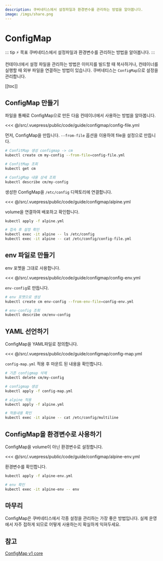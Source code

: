```yaml
---
description: 쿠버네티스에서 설정파일과 환경변수를 관리하는 방법을 알아봅니다.
image: /imgs/share.png
---
```


# ConfigMap

::: tip ⚡️ 목표
쿠버네티스에서 설정파일과 환경변수를 관리하는 방법을 알아봅니다.
:::

컨테이너에서 설정 파일을 관리하는 방법은 이미지를 빌드할 때 복사하거나, 컨테이너를 실행할 때 외부 파일을 연결하는 방법이 있습니다. 쿠버네티스는 `ConfigMap`으로 설정을 관리합니다.

[[toc]]

## ConfigMap 만들기

파일을 통째로 ConfigMap으로 만든 다음 컨테이너에서 사용하는 방법을 알아봅니다.

<<< @/src/.vuepress/public/code/guide/configmap/config-file.yml
<code-link link="guide/configmap/config-file.yml"/>

먼저, ConfigMap을 만듭니다. `--from-file` 옵션을 이용하여 file을 설정으로 만듭니다.

```sh
# ConfitMap 생성 configmap -> cm
kubectl create cm my-config --from-file=config-file.yml

# ConfitMap 조회
kubectl get cm

# ConfigMap 내용 상세 조회
kubectl describe cm/my-config
```

생성한 ConfigMap을 `/etc/config` 디렉토리에 연결합니다.

<<< @/src/.vuepress/public/code/guide/configmap/alpine.yml
<code-link link="guide/configmap/alpine.yml"/>

volume을 연결하여 배포하고 확인합니다.

```sh
kubectl apply -f alpine.yml

# 접속 후 설정 확인
kubectl exec -it alpine -- ls /etc/config
kubectl exec -it alpine -- cat /etc/config/config-file.yml
```

## env 파일로 만들기

env 포멧을 그대로 사용합니다.

<<< @/src/.vuepress/public/code/guide/configmap/config-env.yml
<code-link link="guide/configmap/config-env.yml"/>

`env-config`로 만듭니다.

```sh
# env 포멧으로 생성
kubectl create cm env-config --from-env-file=config-env.yml

# env-config 조회
kubectl describe cm/env-config
```

## YAML 선언하기

ConfigMap을 YAML파일로 정의합니다.

<<< @/src/.vuepress/public/code/guide/configmap/config-map.yml
<code-link link="guide/configmap/config-map.yml"/>

`config-map.yml` 적용 후 마운트 된 내용을 확인합니다.

```sh
# 기존 configmap 삭제
kubectl delete cm/my-config

# configmap 생성
kubectl apply -f config-map.yml

# alpine 적용
kubectl apply -f alpine.yml

# 적용내용 확인
kubectl exec -it alpine -- cat /etc/config/multiline
```

## ConfigMap을 환경변수로 사용하기

ConfigMap을 volume이 아닌 환경변수로 설정합니다.

<<< @/src/.vuepress/public/code/guide/configmap/alpine-env.yml
<code-link link="guide/configmap/alpine-env.yml"/>

환경변수를 확인합니다.

```sh
kubectl apply -f alpine-env.yml

# env 확인
kubectl exec -it alpine-env -- env
```

## 마무리

ConfigMap은 쿠버네티스에서 각종 설정을 관리하는 가장 좋은 방법입니다. 실제 운영에서 자주 접하게 되므로 어떻게 사용하는지 확실하게 익혀두세요.

## 참고

[ConfigMap v1 core](https://kubernetes.io/docs/reference/generated/kubernetes-api/v1.20/#configmap-v1-core)
